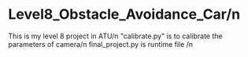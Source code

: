 # Level8_Obstacle_Avoidance_Car/n
This is my level 8 project in ATU/n
"calibrate.py" is to calibrate the parameters of camera/n
final_project.py is runtime file /n

